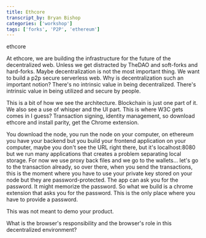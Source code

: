 ```yaml
---
title: Ethcore
transcript_by: Bryan Bishop
categories: ['workshop']
tags: ['forks', 'P2P', 'ethereum']
---
```


ethcore

At ethcore, we are building the infrastructure for the future of the decentralized web. Unless we get distracted by TheDAO and soft-forks and hard-forks. Maybe decentralization is not the most important thing. We want to build a p2p secure serverless web. Why is decentralization such an important notion? There's no intrinsic value in being decentralized. There's intrinsic value in being utilized and secure by people.

This is a bit of how we see the architecture. Blockchain is just one part of it. We also see a use of whisper and the UI part. This is where W3C gets comes in I guess? Transaction signing, identity management, so download ethcore and install parity, get the Chrome extension.

You download the node, you run the node on your computer, on ethereum you have your backend but you build your frontend application on your computer, maybe you don't see the URL right there, but it's localhost:8080 but we run many applications that creates a problem separating local storage. For now we use proxy back files and we go to the wallets... let's go to the transaction already, so over there, when you send the transactions, this is the moment where you have to use your private key stored on your node but they are password-protected. The app can ask you for the password. It might memorize the password. So what we build is a chrome extension that asks you for the password. This is the only place where you have to provide a password.

This was not meant to demo your product.

What is the browser's responsibility and the browser's role in this decentralized environment?
